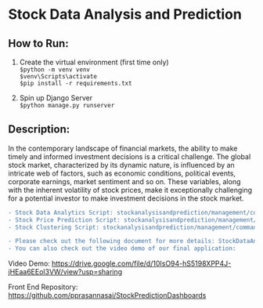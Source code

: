 # Stock Data Analysis and Prediction

## How to Run:
1. Create the virtual environment (first time only) \
`$python -m venv venv` \
`$venv\Scripts\activate` \
`$pip install -r requirements.txt` 

2. Spin up Django Server \
`$python manage.py runserver`

## Description:
In the contemporary landscape of financial markets, the ability to make timely and informed
investment decisions is a critical challenge. The global stock market, characterized by its
dynamic nature, is influenced by an intricate web of factors, such as economic conditions,
political events, corporate earnings, market sentiment and so on. These variables, along with
the inherent volatility of stock prices, make it exceptionally challenging for a potential investor
to make investment decisions in the stock market.

```diff
- Stock Data Analytics Script: stockanalysisandprediction/management/commands/find_analytics.py
- Stock Price Prediction Script: stockanalysisandprediction/management/commands/train_prediction_model.py
- Stock Clustering Script: stockanalysisandprediction/management/commands/use_intel.py

- Please check out the following document for more details: StockDataAnalysisAndPrediction.pdf
- You can also check out the video demo of our final application:
```
Video Demo: https://drive.google.com/file/d/10IsO94-hS5198XPP4J-jHEaa6EEol3VW/view?usp=sharing

Front End Repository: https://github.com/pprasannasai/StockPredictionDashboards

